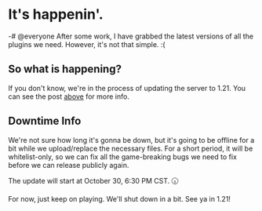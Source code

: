# It's happenin'.
-# @everyone
After some work, I have grabbed the latest versions of all the plugins we need. However, it's not that simple. :(

## So what is happening?
If you don't know, we're in the process of updating the server to 1.21. You can see the post [above](https://canary.discord.com/channels/1298796783798976532/1298798530516750410/1301043889267802194) for more info.

## Downtime Info
We're not sure how long it's gonna be down, but it's going to be offline for a bit while we upload/replace the necessary files. For a short period, it will be whitelist-only, so we can fix all the game-breaking bugs we need to fix before we can release publicly again.

The update will start at October 30, 6:30 PM CST. 🕡

For now, just keep on playing. We'll shut down in a bit. See ya in 1.21!
